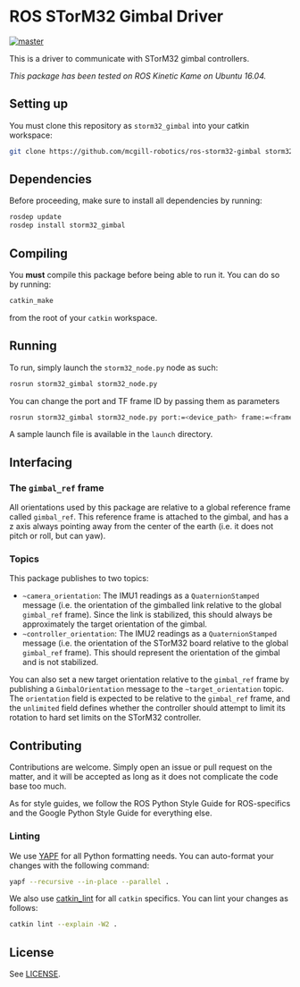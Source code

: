 # ROS STorM32 Gimbal Driver

[master]: https://dev.mcgillrobotics.com/buildStatus/icon?job=ros-storm32-gimbal/master
[master url]: https://dev.mcgillrobotics.com/job/ros-storm32-gimbal/job/master
[![master]][master url]

This is a driver to communicate with STorM32 gimbal controllers.

*This package has been tested on ROS Kinetic Kame on Ubuntu 16.04.*

## Setting up

You must clone this repository as `storm32_gimbal` into your catkin workspace:

```bash
git clone https://github.com/mcgill-robotics/ros-storm32-gimbal storm32_gimbal
```

## Dependencies

Before proceeding, make sure to install all dependencies by running:

```bash
rosdep update
rosdep install storm32_gimbal
```

## Compiling

You **must** compile this package before being able to run it. You can do so
by running:

```bash
catkin_make
```

from the root of your `catkin` workspace.

## Running

To run, simply launch the `storm32_node.py` node as such:

```bash
rosrun storm32_gimbal storm32_node.py
```

You can change the port and TF frame ID by passing them as parameters

```bash
rosrun storm32_gimbal storm32_node.py port:=<device_path> frame:=<frame_name>
```

A sample launch file is available in the `launch` directory.

## Interfacing

### The `gimbal_ref` frame

All orientations used by this package are relative to a global reference frame
called `gimbal_ref`. This reference frame is attached to the gimbal, and has a
z axis always pointing away from the center of the earth (i.e. it does not
pitch or roll, but can yaw).

### Topics

This package publishes to two topics:

- `~camera_orientation`: The IMU1 readings as a `QuaternionStamped` message
  (i.e. the orientation of the gimballed link relative to the global
  `gimbal_ref` frame). Since the link is stabilized, this should always be
  approximately the target orientation of the gimbal.
- `~controller_orientation`: The IMU2 readings as a `QuaternionStamped` message
  (i.e. the orientation of the STorM32 board relative to the global
  `gimbal_ref` frame). This should represent the orientation of the gimbal and
  is not stabilized.

You can also set a new target orientation relative to the `gimbal_ref` frame by
publishing a `GimbalOrientation` message to the `~target_orientation` topic.
The `orientation` field is expected to be relative to the `gimbal_ref` frame,
and the `unlimited` field defines whether the controller should attempt to
limit its rotation to hard set limits on the STorM32 controller.

## Contributing

Contributions are welcome. Simply open an issue or pull request on the matter,
and it will be accepted as long as it does not complicate the code base too
much.

As for style guides, we follow the ROS Python Style Guide for ROS-specifics and
the Google Python Style Guide for everything else.

### Linting

We use [YAPF](https://github.com/google/yapf) for all Python formatting needs.
You can auto-format your changes with the following command:

```bash
yapf --recursive --in-place --parallel .
```

We also use [catkin_lint](https://github.com/fkie/catkin_lint) for all `catkin`
specifics. You can lint your changes as follows:

```bash
catkin lint --explain -W2 .
```

## License

See [LICENSE](LICENSE).
